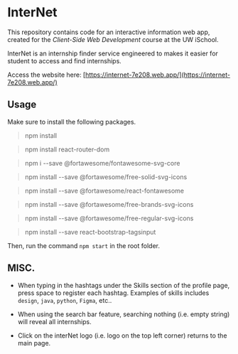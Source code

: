 # InterNet

This repository contains code for an interactive information web app, created for the _Client-Side Web Development_ course at the UW iSchool.

InterNet is an internship finder service engineered to makes it easier for student to access and find internships.

Access the website here: [https://internet-7e208.web.app/](https://internet-7e208.web.app/)

## Usage

Make sure to install the following packages.

>npm install

>npm install react-router-dom

>npm i --save @fortawesome/fontawesome-svg-core

>npm install --save @fortawesome/free-solid-svg-icons

>npm install --save @fortawesome/react-fontawesome

>npm install --save @fortawesome/free-brands-svg-icons

>npm install --save @fortawesome/free-regular-svg-icons

>npm install --save react-bootstrap-tagsinput

Then, run the command `npm start` in the root folder.

## MISC.
- When typing in the hashtags under the Skills section of the profile page, press space to register each hashtag.
  Examples of skills includes `design`, `java`, `python`, `Figma`, etc..

- When using the search bar feature, searching nothing (i.e. empty string) will reveal all internships.

- Click on the interNet logo (i.e. logo on the top left corner) returns to the main page.


